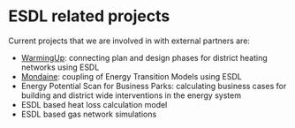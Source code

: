 # ESDL related projects

Current projects that we are involved in with external partners are:

* [WarmingUp](../projects/warming_up.md): connecting plan and design phases for district heating networks using ESDL
* [Mondaine](../projects/mondaine.md): coupling of Energy Transition Models using ESDL
* Energy Potential Scan for Business Parks: calculating business cases for building and district wide interventions in the energy system
* ESDL based heat loss calculation model
* ESDL based gas network simulations
